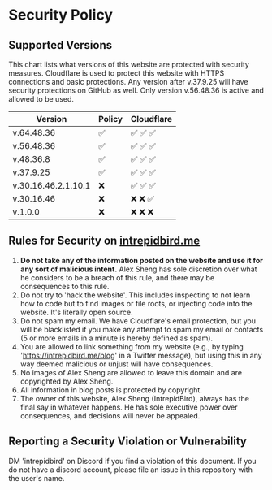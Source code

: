 # Security Policy

## Supported Versions

This chart lists what versions of this website are protected with security measures. Cloudflare is used to protect this website with HTTPS connections and basic protections. Any version after v.37.9.25 will have security protections on GitHub as well. Only version v.56.48.36 is active and allowed to be used.

| Version | Policy | Cloudflare |
| ------- | --------- | ---------- |
| v.64.48.36 | :white_check_mark: | :white_check_mark: :white_check_mark: :white_check_mark: |
| v.56.48.36 | :white_check_mark: | :white_check_mark: :white_check_mark: :white_check_mark: |
| v.48.36.8 | :white_check_mark: | :white_check_mark: :white_check_mark: :white_check_mark: |
| v.37.9.25 | :white_check_mark: | :white_check_mark: :white_check_mark: :white_check_mark: |
| v.30.16.46.2.1.10.1 | :x: | :white_check_mark: :white_check_mark: :white_check_mark: |
| v.30.16.46 | :x: | :x: :x: :white_check_mark: |
| v.1.0.0 | :x: | :x: :x: :x: |

## Rules for Security on [intrepidbird.me](https://intrepidbird.me/)

1. **Do not take any of the information posted on the website and use it for any sort of malicious intent.** Alex Sheng has sole discretion over what he considers to be a breach of this rule, and there may be consequences to this rule.
2. Do not try to 'hack the website'. This includes inspecting to not learn how to code but to find images or file roots, or injecting code into the website. It's literally open source.
3. Do not spam my email. We have Cloudflare's email protection, but you will be blacklisted if you make any attempt to spam my email or contacts (5 or more emails in a minute is hereby defined as spam).
4. You are allowed to link something from my website (e.g., by typing 'https://intrepidbird.me/blog' in a Twitter message), but using this in any way deemed malicious or unjust will have consequences.
5. No images of Alex Sheng are allowed to leave this domain and are copyrighted by Alex Sheng.
6. All information in blog posts is protected by copyright.
7. The owner of this website, Alex Sheng (IntrepidBird), always has the final say in whatever happens. He has sole executive power over consequences, and decisions will never be appealed.

## Reporting a Security Violation or Vulnerability

DM 'intrepidbird' on Discord if you find a violation of this document. If you do not have a discord account, please file an issue in this repository with the user's name.
